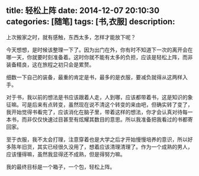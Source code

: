 title: 轻松上阵
date: 2014-12-07 20:10:30
categories: [随笔]
tags: [书,衣服]
description: 
---
上次搬家之时，就有感触，东西太多，怎样才能放下呢？

今天想想，是时候该整理一下了。因为出门在外，你有时不知道下一次的离开会在哪一天，你就要时刻准备着。这时你就不能有太多的负担，应该是轻松上阵，而非装备精良，这在旅程之初只会是累赘。

细数一下自己的装备，最重的肯定是书，最多的是衣服，要减负就得从这两样入手。
<!--more-->
对于书，我以前的想法是书应该跟着人走，人到哪，应该都带着书，这是知识的象征嘛。可是后来有点转变，虽然现在说不清这个转变的来由吧，但确实转了变了，我开始觉得书看完了，应该消化在脑子里，带着这样的想法，你才会认真对待每一本书，而非仅仅快速过目甚至有炫耀其数目的意思。所以我准备把我看过的书都寄回家。

至于衣服，我不太会打理，注意穿着也是大学之后才开始慢慢培养的意识，所以好多陈年旧货，其实已经很久没用了，想着应该清理清理了。作为一个成熟的男人，应该懂得嘛，虽然我显得还不成熟，但是得努力嘛。

我的最终目标是一个箱子，一个包，轻松上阵。
